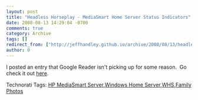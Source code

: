 ```yaml
---
layout: post
title: "Headless Horseplay - MediaSmart Home Server Status Indicators"
date: 2008-08-13 14:29:04 -0700
comments: true
category: Archive
tags: []
redirect_from: ["http://jeffhandley.github.io/archive/2008/08/13/headless-horseplay---mediasmart-home-server-status-indicators-again.aspx"]
author: 0
---
```

<!-- more -->
<p>I posted an entry that Google Reader isn't picking up for some reason.  Go check it out <a href="http://blog.jeffhandley.com/archive/2008/08/12/headless-horseplay---mediasmart-home-server-status-indicators.aspx">here</a>.</p>  <div class="wlWriterSmartContent" id="scid:0767317B-992E-4b12-91E0-4F059A8CECA8:45067cce-819f-4017-ba4e-6fe461b384f9" style="padding-right: 0px; display: inline; padding-left: 0px; padding-bottom: 0px; margin: 0px; padding-top: 0px">Technorati Tags: <a href="http://technorati.com/tags/HP%20MediaSmart%20Server" rel="tag">HP MediaSmart Server</a>,<a href="http://technorati.com/tags/Windows%20Home%20Server" rel="tag">Windows Home Server</a>,<a href="http://technorati.com/tags/WHS" rel="tag">WHS</a>,<a href="http://technorati.com/tags/Family%20Photos" rel="tag">Family Photos</a></div>


